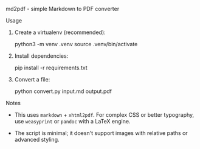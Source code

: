 md2pdf - simple Markdown to PDF converter

Usage

1. Create a virtualenv (recommended):

   python3 -m venv .venv
   source .venv/bin/activate

2. Install dependencies:

   pip install -r requirements.txt

3. Convert a file:

   python convert.py input.md output.pdf

Notes

- This uses `markdown` + `xhtml2pdf`. For complex CSS or better typography, use
  `weasyprint` or `pandoc` with a LaTeX engine.

- The script is minimal; it doesn't support images with relative paths or
  advanced styling.

